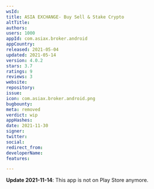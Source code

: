 ```yaml
---
wsId: 
title: ASIA EXCHANGE- Buy Sell & Stake Crypto
altTitle: 
authors: 
users: 1000
appId: com.asiax.broker.android
appCountry: 
released: 2021-05-04
updated: 2021-05-14
version: 4.0.2
stars: 3.7
ratings: 9
reviews: 3
website: 
repository: 
issue: 
icon: com.asiax.broker.android.png
bugbounty: 
meta: removed
verdict: wip
appHashes: 
date: 2021-11-30
signer: 
twitter: 
social: 
redirect_from: 
developerName: 
features: 

---
```


**Update 2021-11-14**: This app is not on Play Store anymore.


